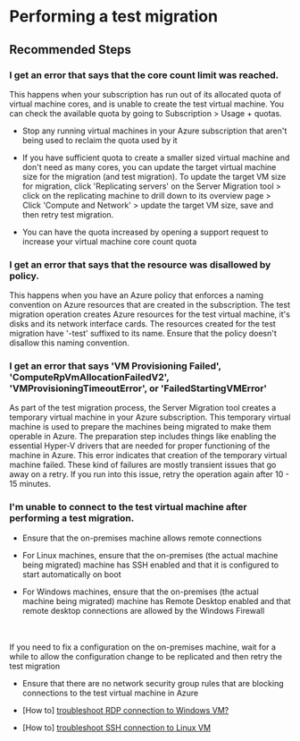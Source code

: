 <properties
    pageTitle="Test migration"
    description="Troubleshoot issues in test migration"
    service="microsoft.migrate"
    resource="migrateprojects"
    authors="bsiva"
    ms.author="bsiva"
    displayOrder=""
    selfHelpType="generic"
    supportTopicIds="32675759"
    resourceTags=""
    productPesIds="16348"
    cloudEnvironments="public, Fairfax"
    articleId="8d7c9ca6-274a-4c0f-ac78-1aa9751d789c"
	ownershipId="Compute_AzureMigrate"
/>

# Performing a test migration

## **Recommended Steps**

### **I get an error that says that the core count limit was reached.**

This happens when your subscription has run out of its allocated quota of virtual machine cores, and is unable to create the test virtual machine. You can check the available quota by going to Subscription > Usage + quotas.

- Stop any running virtual machines in your Azure subscription that aren't being used to reclaim the quota used by it

- If you have sufficient quota to create a smaller sized virtual machine and don't need as many cores, you can update the target virtual machine size for the migration (and test migration). To update the target VM size for migration, click 'Replicating servers' on the Server Migration tool > click on the replicating machine to drill down to its overview page > Click 'Compute and Network' > update the target VM size, save and then retry test migration.

- You can have the quota increased by opening a support request to increase your virtual machine core count quota

### **I get an error that says that the resource was disallowed by policy.**

This happens when you have an Azure policy that enforces a naming convention on Azure resources that are created in the subscription. The test migration operation creates Azure resources for the test virtual machine, it's disks and its network interface cards. The resources created for the test migration have '-test' suffixed to its name. Ensure that the policy doesn't disallow this naming convention.

### **I get an error that says 'VM Provisioning Failed', 'ComputeRpVmAllocationFailedV2', 'VMProvisioningTimeoutError', or 'FailedStartingVMError'**

As part of the test migration process, the Server Migration tool creates a temporary virtual machine in your Azure subscription. This temporary virtual machine is used to prepare the machines being migrated to make them operable in Azure. The preparation step includes things like enabling the essential Hyper-V drivers that are needed for proper functioning of the machine in Azure. This error indicates that creation of the temporary virtual machine failed. These kind of failures are mostly transient issues that go away on a retry. If you run into this issue, retry the operation again after 10 - 15 minutes.

### **I'm unable to connect to the test virtual machine after performing a test migration.**

- Ensure that the on-premises machine allows remote connections

- For Linux machines, ensure that the on-premises (the actual machine being migrated) machine has SSH enabled and that it is configured to start automatically on boot

- For Windows machines, ensure that the on-premises (the actual machine being migrated) machine has Remote Desktop enabled and that remote desktop connections are allowed by the Windows Firewall

</br></br>If you need to fix a configuration on the on-premises machine, wait for a while to allow the configuration change to be replicated and then retry the test migration

- Ensure that there are no network security group rules that are blocking connections to the test virtual machine in Azure

- [How to] [troubleshoot RDP connection to Windows VM?](https://docs.microsoft.com/azure/virtual-machines/windows/troubleshoot-rdp-connection)

- [How to] [troubleshoot SSH connection to Linux VM](https://docs.microsoft.com/azure/virtual-machines/linux/detailed-troubleshoot-ssh-connection)